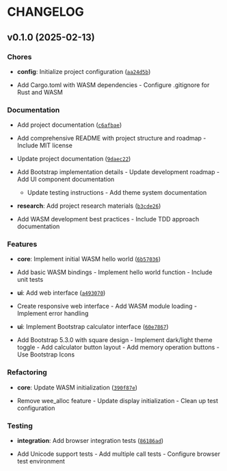 # CHANGELOG


## v0.1.0 (2025-02-13)

### Chores

- **config**: Initialize project configuration
  ([`aa24d5b`](https://github.com/gsinghjay/rust-wasm-calc/commit/aa24d5ba8225e43930093dcf71ca7420ee22e894))

- Add Cargo.toml with WASM dependencies - Configure .gitignore for Rust and WASM

### Documentation

- Add project documentation
  ([`c6afbae`](https://github.com/gsinghjay/rust-wasm-calc/commit/c6afbae44f135e034d39ef3f09ce086d24b2d736))

- Add comprehensive README with project structure and roadmap - Include MIT license

- Update project documentation
  ([`9daec22`](https://github.com/gsinghjay/rust-wasm-calc/commit/9daec22697a79478b15a50ed15b699e93e9d0f62))

- Add Bootstrap implementation details - Update development roadmap - Add UI component documentation
  - Update testing instructions - Add theme system documentation

- **research**: Add project research materials
  ([`b3cde26`](https://github.com/gsinghjay/rust-wasm-calc/commit/b3cde26388e9d8068c39d23ca68d85dfc622d4a9))

- Add WASM development best practices - Include TDD approach documentation

### Features

- **core**: Implement initial WASM hello world
  ([`6b57036`](https://github.com/gsinghjay/rust-wasm-calc/commit/6b57036d2060874f94043f706bed52acc1e42958))

- Add basic WASM bindings - Implement hello world function - Include unit tests

- **ui**: Add web interface
  ([`a493070`](https://github.com/gsinghjay/rust-wasm-calc/commit/a49307046a4b8260d69f698b7d916e975e8d7839))

- Create responsive web interface - Add WASM module loading - Implement error handling

- **ui**: Implement Bootstrap calculator interface
  ([`60e7867`](https://github.com/gsinghjay/rust-wasm-calc/commit/60e7867f9b3521a57d35f6898d70c21406c6d31c))

- Add Bootstrap 5.3.0 with square design - Implement dark/light theme toggle - Add calculator button
  layout - Add memory operation buttons - Use Bootstrap Icons

### Refactoring

- **core**: Update WASM initialization
  ([`390f87e`](https://github.com/gsinghjay/rust-wasm-calc/commit/390f87ebfabc66c82fa270e3a7a2de72178bf0ca))

- Remove wee_alloc feature - Update display initialization - Clean up test configuration

### Testing

- **integration**: Add browser integration tests
  ([`86186ad`](https://github.com/gsinghjay/rust-wasm-calc/commit/86186ad5ce504a0e56ed022b8be63506a9f8bc77))

- Add Unicode support tests - Add multiple call tests - Configure browser test environment
